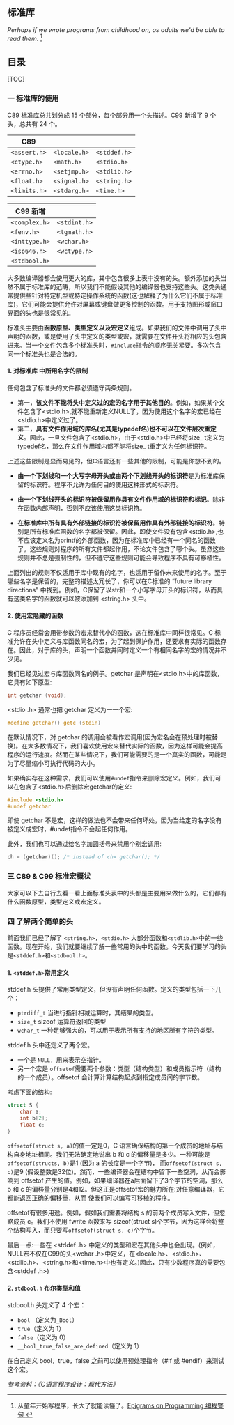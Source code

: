

## 标准库

*Perhaps if we wrote programs from childhood on, as adults we'd be able to read them.* [^1]

## 目录

[TOC]



### 一  标准库的使用

C89 标准库总共划分成 15 个部分，每个部分用一个头描述。C99 新增了 9 个头，总共有 24 个。

| C89          |              |              |
| ------------ | ------------ | ------------ |
| `<assert.h>` | `<locale.h>` | `<stddef.h>` |
| `<ctype.h>`  | `<math.h>`   | `<stdio.h>`  |
| `<errno.h>`  | `<setjmp.h>` | `<stdlib.h>` |
| `<float.h>`  | `<signal.h>` | `<string.h>` |
| `<limits.h>` | `<stdarg.h>` | `<time.h>`   |

| C99 新增      |              |
| ------------- | ------------ |
| `<complex.h>` | `<stdint.h>` |
| `<fenv.h>`    | `<tgmath.h>` |
| `<inttype.h>` | `<wchar.h>`  |
| `<iso646.h>`  | `<wctype.h>` |
| `<stdbool.h>` |              |



大多数编译器都会使用更大的库，其中包含很多上表中没有的头。额外添加的头当然不属于标准库的范畴，所以我们不能假设其他的编译器也支持这些头。这类头通常提供些针对特定机型或特定操作系统的函数(这也解释了为什么它们不属于标准库)，它们可能会提供允许对屏幕或键盘做更多控制的函数。用于支持图形或窗口界面的头也是很常见的。

标准头主要由**函数原型、类型定义以及宏定义**组成。如果我们的文件中调用了头中声明的函数，或是使用了头中定义的类型或宏，就需要在文件开头将相应的头包含进来。当一个文件包含多个标准头时，`#include`指令的顺序无关紧要。多次包含同一个标准头也是合法的。

#### 1. 对标准库 中所用名字的限制
任何包含了标准头的文件都必须遵守两条规则。

- 第一，**该文件不能将头中定义过的宏的名字用于其他目的**。例如，如果某个文件包含了<stdio.h>,就不能重新定义NULL了，因为使用这个名字的宏已经在<stdio.h>中定义过了。
- 第二，**具有文件作用域的库名(尤其是typedef名)也不可以在文件层次重定义**。因此，一旦文件包含了<stdio.h>，由于<stdio.h>中已经将size_ t定义为typedef名，那么在文件作用域内都不能将size_ t重定义为任何标识符。

上述这些限制是显而易见的，但C语言还有一些其他的限制，可能是你想不到的。

- **由一个下划线和一个大写字母开头或由两个下划线开头的标识符**是为标准库保留的标识符。程序不允许为任何目的使用这种形式的标识符。

- **由一个下划线开头的标识符被保留用作具有文件作用域的标识符和标记**。除非在函数内部声明，否则不应该使用这类标识符。

- **在标准库中所有具有外部链接的标识符被保留用作具有外部链接的标识符**。特别是所有标准库函数的名字都被保留。因此，即使文件没有包含<stdio.h>,也不应该定义名为printf的外部函数，因为在标准库中已经有一个同名的函数了。这些规则对程序的所有文件都起作用，不论文件包含了哪个头。虽然这些规则并不总是强制性的，但不遵守这些规则可能会导致程序不具有可移植性。

  

上面列出的规则不仅适用于库中现有的名字，也适用于留作未来使用的名字。至于哪些名字是保留的，完整的描述太冗长了，你可以在C标准的 “future library directions" 中找到。例如，C保留了以str和一个小写字母开头的标识符，从而具有这类名字的函数就可以被添加到  <string.h> 头中。

#### 2. 使用宏隐藏的函数

C 程序员经常会用带参数的宏来替代小的函数，这在标准库中同样很常见。C 标准允许在头中定义与库函数同名的宏，为了起到保护作用，还要求有实际的函数存在。因此，对于库的头，声明一个函数并同时定义一个有相同名字的宏的情况并不少见。

我们已经见过宏与库函数同名的例子。getchar 是声明在<stdio.h>中的库函数，它具有如下原型:

```c
int getchar (void);
```

<stdio .h> 通常也把 getchar 定义为一一个宏:

```c
#define getchar() getc (stdin)
```

在默认情况下，对 getchar 的调用会被看作宏调用(因为宏名会在预处理时被替换)。在大多数情况下，我们喜欢使用宏来替代实际的函数，因为这样可能会提高程序的运行速度。然而在某些情况下，我们可能需要的是一个真实的函数，可能是为了尽量缩小可执行代码的大小。

如果确实存在这种需求，我们可以使用`#undef`指令来删除宏定义。例如，我们可以在包含了<stdio.h>后删除宏getchar的定义:

```c
#include <stdio.h>
#undef getchar
```

即使 getchar 不是宏，这样的做法也不会带来任何坏处，因为当给定的名字没有被定义成宏时，#undef指令不会起任何作用。

此外，我们也可以通过给名字加圆括号来禁用个别宏调用:

```c
ch = (getchar)(); /* instead of ch= getchar(); */
```



### 三  C89 & C99 标准宏概状

大家可以下去自行去看一看上面标准头表中的头都是主要用来做什么的，它们都有什么函数原型，类型定义或宏定义。



### 四  了解两个简单的头

前面我们已经了解了 `<string.h>`，`<stdio.h>` 大部分函数和`<stdlib.h>`中的一些函数。现在开始，我们就要继续了解一些常用的头中的函数。今天我们要学习的头是`<stddef.h>`和`<stdbool.h>`。

#### 1. `<stddef.h>`常用定义

stddef.h 头提供了常用类型定义，但没有声明任何函数。定义的类型包括一下几个：

- `ptrdiff_t` 当进行指针相减运算时，其结果的类型。
- `size_t` sizeof 运算符返回的类型
- `wchar_t` 一种足够强大的，可以用于表示所有支持的地区所有字符的类型。

stddef.h 头中还定义了两个宏。

- 一个是 `NULL`，用来表示空指针。
- 另一个宏是 `offsetof`需要两个参数：类型（结构类型）和成员指示符（结构的一个成员）。offsetof  会计算计算结构起点到指定成员间的字节数。

考虑下面的结构:

```c
struct S {
	char a;
	int b[2];
	float c;
}
```

`offsetof(struct s, a)`的值一定是0，C 语言确保结构的第一个成员的地址与结构自身地址相同。我们无法确定地说出 b 和 c 的偏移量是多少。一种可能是`offsetof(structs, b)`是1 (因为 a 的长度是一个字节)， 而`offsetof(struct s, c)`是9 (假设整数是32位)。然而，一些编译器会在结构中留下一些空洞，从而会影响到 offsetof 产生的值。例如，如果编译器在a后面留下了3个字节的空洞，那么 b 和 c 的偏移量分别是4和12。但这正是offsetof宏的魅力所在:对任意编译器，它都能返回正确的偏移量，从而
使我们可以编写可移植的程序。

offsetof有很多用途。例如，假如我们需要将结构 s 的前两个成员写入文件，但忽略成员 c。我们不使用 fwrite 函数来写 sizeof(struct s)个字节，因为这样会将整个结构写入，而只要写`offsetof(struct s, c)`个字节。

最后一点:一些在 <stddef .h> 中定义的类型和宏在其他头中也会出现。(例如， NULL宏不仅在C99的头<wchar .h>中定义，在<locale.h>、<stdio.h>、<stdlib.h>、<string.h>和<time.h>中也有定义。)因此，只有少数程序真的需要包含<stddef .h>)



#### 2. `stdbool.h` 布尔类型和值

stdbool.h 头定义了 4 个宏：

- `bool` （定义为`_Bool`）
- `true`（定义为 1）
- `false`（定义为 0）
- `__bool_true_false_are_defined`（定义为 1）

在自己定义 bool，true，false 之前可以使用预处理指令（#if 或 #endif）来测试这个宏。





[^1]: 从童年开始写程序，长大了就能读懂了。[Epigrams on Programming 编程警句 ](https://epigrams-on-programming.readthedocs.io/zh_CN/latest/epigrams.html)

*参考资料：《C语言程序设计：现代方法》*

















































